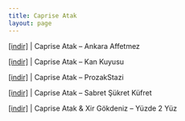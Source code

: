 ```yaml
---
title: Caprise Atak
layout: page
---
```


<a href="https://cloud.mail.ru/public/cd6eee1cabb4/Caprice%20Atak%20-%20Ankara%20Affetmez" target="_blank">[indir]</a>   |   Caprise Atak &#8211; Ankara Affetmez

<a href="https://cloud.mail.ru/public/effb7cfd9017/Caprice%20Atak%20-%20Kan%20Uykusu" target="_blank">[indir]</a>   |   Caprise Atak &#8211; Kan Kuyusu

<a href="https://cloud.mail.ru/public/a96df0105491/Caprice%20Atak%20-%20Prozakstazi" target="_blank">[indir]</a>   |   Caprise Atak &#8211; ProzakStazi

<a href="https://cloud.mail.ru/public/bcedc348be63/Caprice%20Atak%20-%20Sabret%20Sukret%20Kufret" target="_blank">[indir]</a>   |   Caprise Atak &#8211; Sabret Şükret Küfret

<a href="https://cloud.mail.ru/public/5d7d910ba048/Caprice%20Atak%20%26%20Xir%20G%C3%B6kdeniz%20-%20Y%C3%BCzde%202%20Y%C3%BCz" target="_blank">[indir]</a>   |   Caprise Atak & Xir Gökdeniz &#8211; Yüzde 2 Yüz